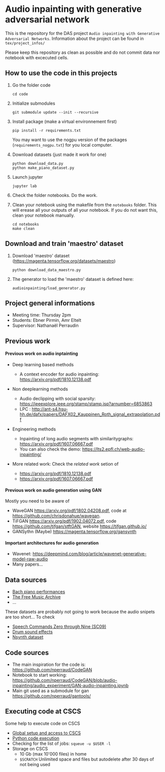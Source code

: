 # Audio inpainting with generative adversarial network

This is the repository for the DAS project `Audio inpainting with Generative Adversarial Networks`. Information about the project can be found in `tex/project_infos/`

Please keep this repository as clean as possible and do not commit data nor notebook with excecuted cells.

## How to use the code in this projects

1. Go the folder code 

	```
	cd code
	```

2. Initialize submodules

	```
	git submodule update --init --recursive
	```

3. Install package (make a virtual environnement first)

	```
	pip install -r requirements.txt
	```

	You may want to use the nogpu version of the packages (`requirements_nogpu.txt`) for you local computer.

4. Download datasets (just made it work for one)
	
	```
	python download_data.py
	python make_piano_dataset.py
	```

5. Launch jupyter
	
	```
	jupyter lab
	```

6. Check the folder notebooks. Do the work.

7. Clean your notebook using the makefile from the `notebooks` folder. This will erease all your outputs of all your notebook. If you do not want this, clean your notebook manually.
	```
	cd notebooks
	make clean
	```

## Download and train 'maestro' dataset
1. Download 'maestro' dataset (<https://magenta.tensorflow.org/datasets/maestro>)

	```
	python download_data_maestro.py
	```

2. The generator to load the 'maestro' dataset is defined here:
   
   	```
	audioinpainting/load_generator.py
	```


## Project general informations

* Meeting time: Thursday 2pm
* Students: Ebner Pirmin, Amr Eltelt
* Supervisor: Nathanaël Perraudin


## Previous work

#### Previous work on audio inptainting

* Deep learning based methods
  - A context encoder for audio inpainting: <https://arxiv.org/pdf/1810.12138.pdf>

* Non deeplearning methods
  - Audio declipping with social sparsity: <https://ieeexplore.ieee.org/stamp/stamp.jsp?arnumber=6853863>
  - LPC : <http://ant-s4.hsu-hh.de/dafx/papers/DAFX02_Kauppinen_Roth_signal_extrapolation.pdf>

* Engineering methods
  - Inpainting of long audio segments with similaritygraphs: <https://arxiv.org/pdf/1607.06667.pdf>
  - You can also check the demo: <https://lts2.epfl.ch/web-audio-inpainting/>

* More related work: Check the *related work* setion of 
  - <https://arxiv.org/pdf/1810.12138.pdf>
  - <https://arxiv.org/pdf/1607.06667.pdf>

#### Previous work on audio generation using GAN

Mostly you need to be aware of 

* WaveGAN <https://arxiv.org/pdf/1802.04208.pdf>, code at <https://github.com/chrisdonahue/wavegan>.
* TiFGAN <https://arxiv.org/pdf/1902.04072.pdf>, code <https://github.com/tifgan/stftGAN>, website <https://tifgan.github.io/>
* GANSythn (Maybe) <https://magenta.tensorflow.org/gansynth>

#### Important architectures for audio generation

* Wavenet: <https://deepmind.com/blog/article/wavenet-generative-model-raw-audio>
* Many papers...


## Data sources
- [Bach piano performances](http://deepyeti.ucsd.edu/cdonahue/wavegan/data/mancini_piano.tar.gz)
- [The Free Music Archive](https://github.com/mdeff/fma)
- ... 

These datasets are probably not going to work because the audio snipets are too short... To check
- [Speech Commands Zero through Nine (SC09)](http://deepyeti.ucsd.edu/cdonahue/wavegan/data/sc09.tar.gz)
- [Drum sound effects](http://deepyeti.ucsd.edu/cdonahue/wavegan/data/drums.tar.gz)
- [Nsynth dataset](https://magenta.tensorflow.org/datasets/nsynth)


## Code sources

* The main inspiration for the code is: <https://github.com/nperraud/CodeGAN>
* Notebook to start working: <https://github.com/nperraud/CodeGAN/blob/audio-inpainting/audio_experiment/GAN-audio-inpainting.ipynb>
* Main git used as a submodule for gan <https://github.com/nperraud/gantools/>


## Executing code at CSCS

Some help to execute code on CSCS

* [Global setup and access to CSCS](https://gist.github.com/nperraud/a52351fd23e6dbe275325b1bf413787c)
* [Python code execution](https://gist.github.com/nperraud/24f4a9d8275db63bf9d623b156cb0363)
* Checking for the list of jobs: `squeue -u $USER -l`
* Storage on CSCS
	- 10 Gb (max 10'000 files) in home
	- `$SCRATCH` Unlimited space and files but autodelete after 30 days of not being used



